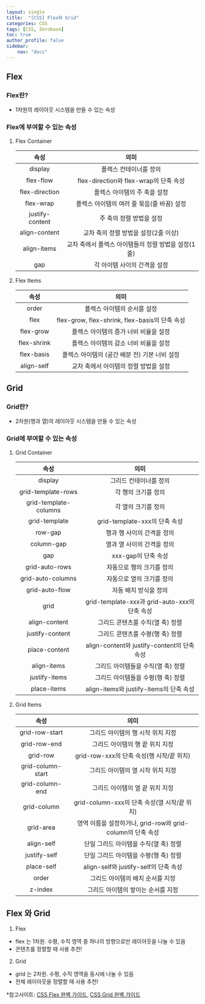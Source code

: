 ```yaml
---
layout: single
title:  "[CSS] Flex와 Grid"
categories: CSS
tags: [CSS, Zerobase]
toc: true
author_profile: false
sidebar:
    nav: "docs"
---
```


## Flex
### Flex란?
- 1차원의 레이아웃 시스템을 만들 수 있는 속성

### Flex에 부여할 수 있는 속성
1. Flex Container

    | 속성 | 의미 |
    |:---:|:---:|
    | display	| 플렉스 컨테이너를 정의 |
    | flex-flow	| flex-direction와 flex-wrap의 단축 속성 |
    | flex-direction | 플렉스 아이템의 주 축을 설정 |
    | flex-wrap	| 플렉스 아이템의 여러 줄 묶음(줄 바꿈) 설정 |
    | justify-content	| 주 축의 정렬 방법을 설정 |
    | align-content	| 교차 축의 정렬 방법을 설정(2줄 이상) |
    | align-items	| 교차 축에서 플렉스 아이템들의 정렬 방법을 설정(1줄) |
    | gap	| 각 아이템 사이의 간격을 설정 |

2. Flex Items

    | 속성 | 의미 |
    |:---:|:---:|
    | order | 플렉스 아이템의 순서를 설정 |
    | flex | flex-grow, flex-shrink, flex-basis의 단축 속성 |
    | flex-grow | 플렉스 아이템의 증가 너비 비율을 설정 |
    | flex-shrink | 플렉스 아이템의 감소 너비 비율을 설정 |
    | flex-basis | 플렉스 아이템의 (공간 배분 전) 기본 너비 설정 |
    | align-self | 교차 축에서 아이템의 정렬 방법을 설정 |

## Grid
### Grid란?
- 2차원(행과 열)의 레이아웃 시스템을 만들 수 있는 속성

### Grid에 부여할 수 있는 속성
1. Grid Container

    | 속성 | 의미 |
    |:---:|:---:|
    | display | 그리드 컨테이너를 정의 |
    | grid-template-rows | 각 행의 크기를 정의 |
    | grid-template-columns | 각 열의 크기를 정의 |
    | grid-template | grid-template-xxx의 단축 속성 |
    | row-gap | 행과 행 사이의 간격을 정의 |
    | column-gap | 열과 열 사이의 간격을 정의 |
    | gap | xxx-gap의 단축 속성 |
    | grid-auto-rows | 자동으로 행의 크기를 정의 |
    | grid-auto-columns | 자동으로 열의 크기를 정의 |
    | grid-auto-flow | 자동 배치 방식을 정의 |
    | grid | grid-template-xxx과 grid-auto-xxx의 단축 속성 |
    | align-content | 그리드 콘텐츠를 수직(열 축) 정렬 |
    | justify-content | 그리드 콘텐츠를 수평(행 축) 정렬 |
    | place-content | 	align-content와 justify-content의 단축 속성 |
    | align-items | 그리드 아이템들을 수직(열 축) 정렬 |
    | justify-items | 그리드 아이템들을 수평(행 축) 정렬 |
    | place-items	 | align-items와 justify-items의 단축 속성 |

2. Grid Items

    | 속성 | 의미 |
    |:---:|:---:|
    | grid-row-start | 그리드 아이템의 행 시작 위치 지정 |
    | grid-row-end | 그리드 아이템의 행 끝 위치 지정 |
    | grid-row | grid-row-xxx의 단축 속성(행 시작/끝 위치) |
    | grid-column-start | 그리드 아이템의 열 시작 위치 지정 |
    | grid-column-end | 그리드 아이템의 열 끝 위치 지정 |
    | grid-column | grid-column-xxx의 단축 속성(열 시작/끝 위치) |
    | grid-area | 영역 이름을 설정하거나, grid-row와 grid-column의 단축 속성 |
    | align-self | 단일 그리드 아이템을 수직(열 축) 정렬 |
    | justify-self | 단일 그리드 아이템을 수평(행 축) 정렬 |
    | place-self | align-self와 justify-self의 단축 속성 |
    | order | 그리드 아이템의 배치 순서를 지정 |
    | z-index | 그리드 아이템의 쌓이는 순서를 지정 |

## Flex 와 Grid
1. Flex
- flex 는 1차원. 수평, 수직 영역 중 하나의 방향으로만 레이아웃을 나눌 수 있음
- 콘텐츠를 정렬할 때 사용 추천!

2. Grid
- grid 는 2차원. 수평, 수직 영역을 동시에 나눌 수 있음
- 전체 레이아웃을 정렬할 때 사용 추천!


*참고사이트: [CSS Flex 완벽 가이드](https://www.heropy.dev/p/Ha29GI),  [CSS Grid 완벽 가이드](https://www.heropy.dev/p/c6ROLZ)